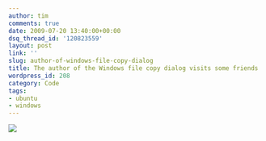 ```yaml
---
author: tim
comments: true
date: 2009-07-20 13:40:00+00:00
dsq_thread_id: '120823559'
layout: post
link: ''
slug: author-of-windows-file-copy-dialog
title: The author of the Windows file copy dialog visits some friends
wordpress_id: 208
category: Code
tags:
- ubuntu
- windows
---
```


[![](http://imgs.xkcd.com/comics/estimation.png)](http://imgs.xkcd.com/comics/estimation.png)